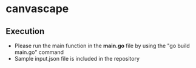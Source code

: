# canvascape

## Execution

- Please run the main function in the **main.go** file by using the "go build main.go" command
- Sample input.json file is included in the repository